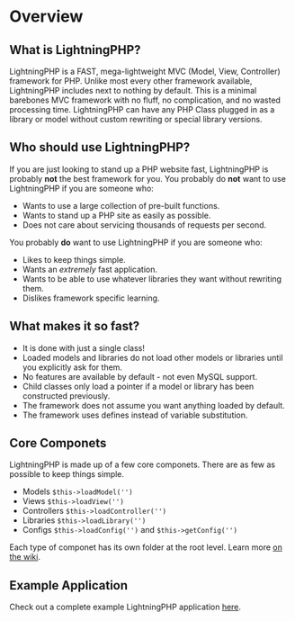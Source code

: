 # Overview
## What is LightningPHP?
LightningPHP is a FAST, mega-lightweight MVC (Model, View, Controller) framework for PHP.  Unlike most every other framework available, LightningPHP includes next to nothing by default.  This is a minimal barebones MVC framework with no fluff, no complication, and no wasted processing time.  LightningPHP can have any PHP Class plugged in as a library or model without custom rewriting or special library versions.


## Who should use LightningPHP?
If you are just looking to stand up a PHP website fast, LightningPHP is probably **not** the best framework for you.  You probably do **not** want to use LightningPHP if you are someone who:

- Wants to use a large collection of pre-built functions.
- Wants to stand up a PHP site as easily as possible.
- Does not care about servicing thousands of requests per second.

You probably **do** want to use LightningPHP if you are someone who:

- Likes to keep things simple.
- Wants an *extremely* fast application.
- Wants to be able to use whatever libraries they want without rewriting them.
- Dislikes framework specific learning.


## What makes it so fast?
- It is done with just a single class!
- Loaded models and libraries do not load other models or libraries until you explicitly ask for them.
- No features are available by default - not even MySQL support.
- Child classes only load a pointer if a model or library has been constructed previously.
- The framework does not assume you want anything loaded by default.
- The framework uses defines instead of variable substitution.


## Core Componets
LightningPHP is made up of a few core componets.  There are as few as possible to keep things simple.  
- Models ``$this->loadModel('')``
- Views ``$this->loadView('')``
- Controllers ``$this->loadController('')``
- Libraries ``$this->loadLibrary('')``
- Configs ``$this->loadConfig('')`` and ``$this->getConfig('')``

Each type of componet has its own folder at the root level.  Learn more [on the wiki](https://github.com/integrii/LightningPHP/wiki/Command-List).


## Example Application
Check out a complete example LightningPHP application [here](https://github.com/integrii/LightningPHP/wiki/Example-Application).

